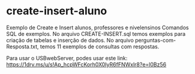 # create-insert-aluno
Exemplo de Create e Insert alunos, professores e nivelensinos
Comandos SQL de exemplos.
No arquivo CREATE-INSERT.sql temos exemplos para criação de tabelas e inserção de dados.
No arquivo perguntas-com-Resposta.txt, temos 11 exemplos de consultas com respostas.

Para usar o USBwebServer, podes usar este link:
https://1drv.ms/u/s!Ap_hcpWFcKorh0X0IyR6fFNWxlr8?e=l0Bz56


